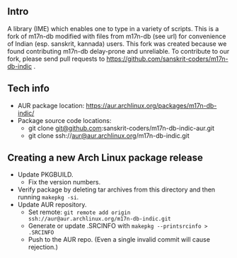 ## Intro
A library (IME) which enables one to type in a variety of scripts. This is a fork of m17n-db modified with files from m17n-db (see url) for convenience of Indian (esp. sanskrit, kannada) users. This fork was created because we found contributing m17n-db delay-prone and unreliable. To contribute to our fork, please send pull requests to <https://github.com/sanskrit-coders/m17n-db-indic> .

## Tech info
- AUR package location: <https://aur.archlinux.org/packages/m17n-db-indic/>
- Package source code locations:
    - git clone git@github.com:sanskrit-coders/m17n-db-indic-aur.git
    - git clone ssh://aur@aur.archlinux.org/m17n-db-indic.git

## Creating a new Arch Linux package release
- Update PKGBUILD.
  - Fix the version numbers.
- Verify package by deleting tar archives from this directory and then running `makepkg -si`.
- Update AUR repository.
  - Set remote: `git remote add origin ssh://aur@aur.archlinux.org/m17n-db-indic.git`
  - Generate or update .SRCINFO with `makepkg --printsrcinfo > .SRCINFO`
  - Push to the AUR repo. (Even a single invalid commit will cause rejection.)
